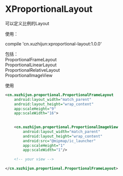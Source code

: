 # XProportionalLayout可以定义比例的Layout使用：compile 'cn.xuzhijun:xproportional-layout:1.0.0'包括：  ProportionalFrameLayout  ProportionalLinearLayout  ProportionalRelativeLayout  ProportionalImageView  使用```xml<cn.xuzhijun.proportional.ProportionalFrameLayout    android:layout_width="match_parent"    android:layout_height="wrap_content"    app:scaleHeight="9"    app:scaleWidth="16">            <cn.xuzhijun.proportional.ProportionalImageView        android:layout_width="match_parent"        android:layout_height="wrap_content"        android:src="@mipmap/ic_launcher"        app:scaleHeight="1"        app:scaleWidth="1"/>        <!-- your view -->    </cn.xuzhijun.proportional.ProportionalFrameLayout>```